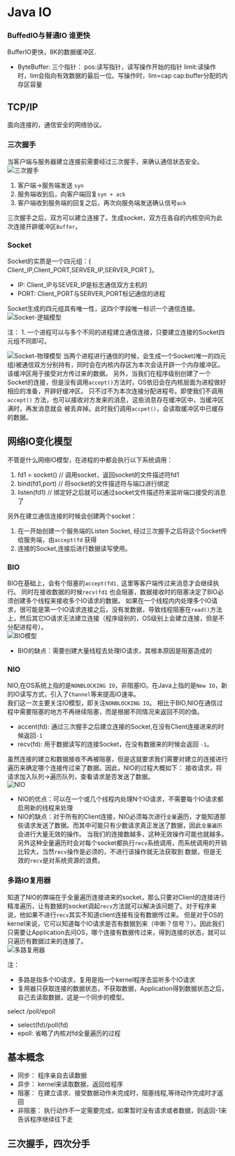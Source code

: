 # Java IO

### BuffedIO与普通IO 谁更快

BufferIO更快，8K的数据缓冲区.

- ByteBuffer:
  三个指针： pos:读写指针，读写操作开始的指针 limit:读操作时，lim会指向有效数据的最后一位。写操作时，lim=cap cap:buffer分配的内存区容量

## TCP/IP

面向连接的，通信安全的网络协议。

### 三次握手

当客户端与服务器建立连接前需要经过三次握手，来确认通信状态安全。
![三次握手](../../img/IO-TCP-IP-三次握手.PNG)

1. 客户端->服务端发送 `syn`
2. 服务端收到后，向客户端回复`syn + ack`
3. 客户端收到服务端的回复之后，再次向服务端发送确认信号`ack`

三次握手之后，双方可以建立连接了。生成socket，双方在各自的内核空间为此次连接开辟缓冲区`Buffer`。

### Socket

Socket的实质是一个四元组：{ Client_IP,Client_PORT,SERVER_IP,SERVER_PORT }。

- IP: Client_IP与SEVER_IP是标志通信双方主机的
- PORT: Client_PORT与SERVER_PORT标记通信的进程

Socket生成的四元组具有唯一性，这四个字段唯一标识一个通信连接。
![Socket-逻辑模型](../../img/IO-Socket-逻辑模型.PNG)

注： 1. 一个进程可以与多个不同的进程建立通信连接，只要建立连接的Socket四元组不同即可。

![Socket-物理模型](../../img/IO-Socket-物理模型.PNG)
当两个进程进行通信的时候，会生成一个Socket(唯一的四元组)被通信双方分别持有，同时会在内核内存区为本次会话开辟一个内存缓冲区。 该缓冲区用于接受对方传过来的数据。
另外，当我们在程序级别创建了一个Socket的连接，但是没有调用`accept()`方法时，OS依旧会在内核层面为进程做好相应的准备，开辟好缓冲区。 只不过不为本次连接分配进程号。即使我们不调用 `accept()`
方法，也可以接收对方发来的消息，这些消息存在缓冲区中，当缓冲区满时，再发消息就会 被丢弃掉。此时我们调用`accpet()`，会读取缓冲区中已缓存的数据。

## 网络IO变化模型

不管是什么网络IO模型，在进程的中都会执行以下系统调用：

1. fd1 = socket()  // 调用socket，返回socket的文件描述符fd1
2. bind(fd1,port)  // 将socket的文件描述符与端口进行绑定
3. listen(fd1)     // 绑定好之后就可以通过socket文件描述符来监听端口接受的消息了

另外在建立通信连接的时候会创建两个socket：

1. 在一开始创建一个服务端的Listen Socket, 经过三次握手之后将这个Socket传给服务端，由`accept(fd` 获得
2. 连接的Socket,连接后进行数据读写使用。

### BIO

BIO在基础上，会有个阻塞的`accept(fd1,` 这里等客户端传过来消息才会继续执行。 同时在接收数据的时候`recv(fd1` 也会阻塞，数据接收时的阻塞决定了BIO必须创建多个线程来接收多个IO请求的数据。
如果在一个线程内内处理多个IO请求，很可能是第一个IO请求连接之后，没有发数据，导致线程阻塞在`read()`方法上，然后其它IO请求无法建立连接（程序级别的，OS级别上会建立连接，但是不分配进程号）。  
![BIO模型](../../img/IO-BIO模型.PNG)

- BIO的缺点：需要创建大量线程去处理IO请求，其根本原因是阻塞造成的

### NIO

NIO,在OS系统上指的是`NONBLOCKING IO`，非阻塞IO。在Java上指的是`New IO`，新的IO读写方式，引入了`Channel`等来提高IO速率。  
我们这一次主要关注IO模型，即关注`NONBLOCKING IO`。 相比于BIO,NIO在通信过程中需要阻塞的地方不再继续阻塞，而是根据不同情况来返回不同的值。

- accent(fd): 通过三次握手之后建立连接的Socket,在没有Client连接进来的时候返回`-1`
- recv(fd): 用于数据读写的连接Socket，在没有数据来的时候会返回 `-1`。

虽然连接的建立和数据接收不再被阻塞，但是这就要求我们需要对建立的连接进行遍历来确定哪个连接传过来了数据。因此，NIO的过程大概如下：
接收请求，将请求加入队列->遍历队列，查看请求是否发送了数据。  
![NIO](../../img/IO-NIO模型.PNG)

- NIO的优点：可以在一个或几个线程内处理N个IO请求，不需要每个IO请求都启用新的线程来处理
- NIO的缺点：对于所有的Client连接，NIO必须每次进行`全量`遍历，才能知道那些请求发送了数据。而其中可能只有少数请求真正发送了数据，因此`全量遍历`会进行大量无效的操作。
  当我们的连接数越多，这种无效操作可能也就越多。另外这种全量遍历时会对每个socket都执行`recv`系统调用，而系统调用的开销比较大，当然`recv`操作是必须的，不进行该操作就无法获取到
  数据，但是无效的`recv`是对系统资源的浪费。

### 多路IO复用器

知道了NIO的弊端在于全量遍历连接进来的socket，那么只要对Client的连接进行精准遍历，让有数据的socket调起`recv`方法就可以解决该问题了。对于程序来说，他如果不进行`recv`其实不知道client连接有没有数据传过来。
但是对于OS的kernel来说，它可以知道每个IO请求是否有数据到来（中断？信号？）。因此我们只需要让Application去问OS，哪个连接有数据传过来，得到连接的状态，就可以只遍历有数据过来的连接了。  
![多路复用器](../../img/IO-多路IO复用模型.PNG)

注： 
- 多路是指多个IO请求，复用是指一个kernel程序去监听多个IO请求
- 复用器只获取连接的数据状态，不获取数据，Application得到数据状态之后，自己去读取数据，这是一个同步的模型。

select /poll/epoll
- select(fd)/poll(fd)
- epoll: 省略了内核对fd全量遍历的过程





## 基本概念
- 同步： 程序亲自去读数据
- 异步： kernel来读取数据，返回给程序
- 阻塞： 在建立请求、接受数据动作未完成时，阻塞线程,等待动作完成时才返回
- 非阻塞： 执行动作不一定需要完成，如果暂时没有请求或者数据，则返回-1来告诉程序继续往下走

## 三次握手，四次分手
 







